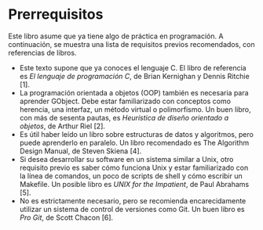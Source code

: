 # Prerrequisitos

Este libro asume que ya tiene algo de práctica en programación. A continuación, se muestra una lista de requisitos previos recomendados, con referencias de libros.

* Este texto supone que ya conoces el lenguaje C. El libro de referencia es *El lenguaje de programación C*, de Brian Kernighan y Dennis Ritchie [1].
* La programación orientada a objetos (OOP) también es necesaria para aprender GObject. Debe estar familiarizado con conceptos como herencia, una interfaz, un método virtual o polimorfismo. Un buen libro, con más de sesenta pautas, es *Heurística de diseño orientado a objetos*, de Arthur Riel [2].
* Es útil haber leído un libro sobre estructuras de datos y algoritmos, pero puede aprenderlo en paralelo. Un libro recomendado es The Algorithm Design Manual, de Steven Skiena [4].
* Si desea desarrollar su software en un sistema similar a Unix, otro requisito previo es saber cómo funciona Unix y estar familiarizado con la línea de comandos, un poco de scripts de shell y cómo escribir un Makefile. Un posible libro es *UNIX for the Impatient*, de Paul Abrahams [5].
* No es estrictamente necesario, pero se recomienda encarecidamente utilizar un sistema de control de versiones como Git. Un buen libro es *Pro Git*, de Scott Chacon [6].